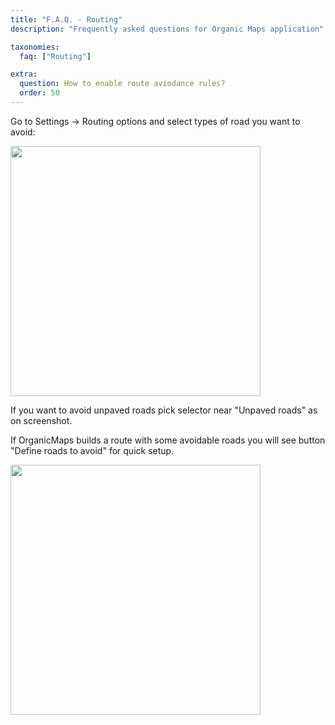 ```yaml
---
title: "F.A.Q. - Routing"
description: "Frequently asked questions for Organic Maps application"

taxonomies:
  faq: ["Routing"]

extra:
  question: How to enable route aviodance rules?
  order: 50
---
```


Go to Settings → Routing options and select types of road you want to avoid:

<img src="/images/faq/faq-routing-avoid.jpg" width="400px"/>

If you want to avoid unpaved roads pick selector near "Unpaved roads" as on screenshot.

If OrganicMaps builds a route with some avoidable roads you will see button "Define roads to avoid" for quick setup.

<img src="/images/faq/faq-routing-define-roads.jpg" width="400px"/>
